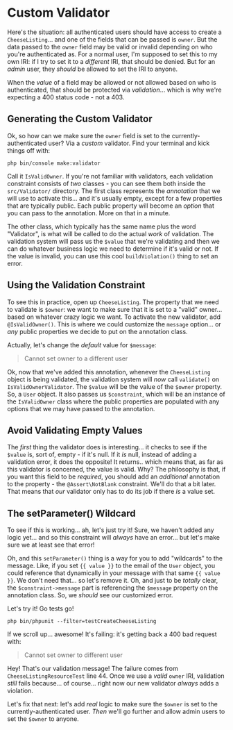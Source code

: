 # Custom Validator

Here's the situation: all authenticated users should have access to create a
`CheeseListing`... and one of the fields that can be passed is `owner`. But
the data passed to the `owner` field may be valid or invalid depending on who
you're authenticated as. For a normal user, I'm supposed to set this to my own
IRI: if I try to set it to a *different* IRI, that should be denied. But for an
*admin* user, they *should* be allowed to set the IRI to anyone.

When the *value* of a field may be allowed or not allowed based on who is
authenticated, that should be protected via *validation*... which is why we're
expecting a 400 status code - not a 403.

## Generating the Custom Validator

Ok, so how can we make sure the `owner` field is set to the currently-authenticated
user? Via a *custom* validator. Find your terminal and kick things off with:

```terminal
php bin/console make:validator
```

Call it `IsValidOwner`. If you're not familiar with validators, each validation
constraint consists of *two* classes - you can see them both inside the
`src/Validator/` directory. The first class represents the *annotation* that we
will use to activate this... and it's usually empty, except for a few properties
that are typically public. Each public property will become an *option* that you
can pass to the annotation. More on that in a minute.

The other class, which typically has the same name plus the word "Validator", is
what will be called to do the actual *work* of validation. The validation system
will pass us the `$value` that we're validating and then we can do whatever
business logic we need to determine if it's valid or not. If the value is invalid,
you can use this cool `buildViolation()` thing to set an error.

## Using the Validation Constraint

To see this in practice, open up `CheeseListing`. The property that we need to
validate is `$owner`: we want to make sure that it is set to a "valid" owner...
based on whatever crazy logic we want. To activate the new validator, add
`@IsValidOwner()`. This is where we could customize the `message` option...
or *any* public properties we decide to put on the annotation class.

Actually, let's change the *default* value for `$message`:

> Cannot set owner to a different user

Ok, now that we've added this annotation, whenever the `CheeseListing` object is
being validated, the validation system will *now* call `validate()` on
`IsValidOwnerValidator`. The `$value` will be the value of the `$owner` property.
So, a `User` object. It also passes us `$constraint`, which will be an instance
of the `IsValidOwner` class where the public properties are populated with any
options that we may have passed to the annotation.

## Avoid Validating Empty Values

The *first* thing the validator does is interesting... it checks to see if the
`$value` is, sort of, empty - if it's null. If it *is* null, instead of adding
a validation error, it does the opposite! It returns.. which means that, as far
as this validator is concerned, the value is valid. Why? The philosophy is that,
if you want this field to be *required*, you should add an *additional* annotation
to the property - the `@Assert\NotBlank` constraint. We'll do that a bit later.
That means that *our* validator only has to do its job if there *is* a value set.

## The setParameter() Wildcard

To see if this is working... ah, let's just try it! Sure, we haven't added any
logic yet... and so this constraint will *always* have an error... but let's make
sure we at least see that error!

Oh, and this `setParameter()` thing is a way for you to add "wildcards" to the
message. Like, if you set `{{ value }}` to the email of the `User` object, you
could reference that dynamically in your message with that same `{{ value }}`.
We don't need that... so let's remove it. Oh, and just to be *totally* clear, the
`$constraint->message` part is referencing the `$message` property on the annotation
class. So, we *should* see our customized error.

Let's try it! Go tests go!

```terminal-silent
php bin/phpunit --filter=testCreateCheeseListing
```

If we scroll up... awesome! It's failing: it's getting back a 400 bad request
with:

> Cannot set owner to different user

Hey! That's our validation message! The failure comes from
`CheeseListingResourceTest` line 44. Once we use a *valid* `owner` IRI, validation
*still* fails because... of course... right now our new validator *always* adds
a violation.

Let's fix that next: let's add *real* logic to make sure the `$owner` is set to
the currently-authenticated user. *Then* we'll go further and allow admin users
to set the `$owner` to anyone.
